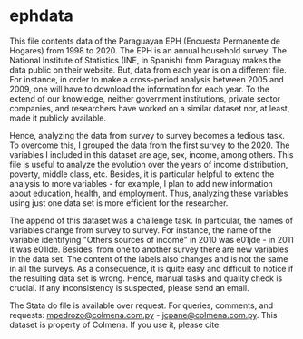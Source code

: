 # ephdata
This file contents data  of the Paraguayan EPH (Encuesta Permanente de Hogares) from 1998 to 2020. 
The EPH is an annual household survey. The National Institute of Statistics (INE, in Spanish) from Paraguay makes the data public on their website. 
But, data from each year is on a different file. 
For instance, in order to make a cross-period analysis between 2005 and 2009, one will have to download the information for each year. To the extend of our knowledge, neither government institutions, private sector companies, and researchers have worked on a similar dataset nor, at least, made it publicly available.

Hence, analyzing the data from survey to survey becomes a tedious task. To overcome this, I grouped the data from the first survey to the 2020. 
The variables I included in this dataset are age, sex, income, among others. This file is useful to analyze the evolution over the years of income distribution, poverty, middle class, etc. 
Besides, it is particular helpful to extend the analysis to more variables - for example, I plan to add new information about education, health, and employment. 
Thus, analyzing these variables using just one data set is more efficient for the researcher.

The append of this dataset was a challenge task. In particular, the names of variables change from survey to survey. For instance, the name of the variable identifying "Others sources of income" in 2010 was e01jde - in 2011 it was e01lde.
Besides, from one to another survey there are new variables in the data set.
The content of the labels also changes and is not the same in all the surveys.
As a consequence, it is quite easy and difficult to notice if the resulting data set is wrong.
Hence, manual tasks and quality check is crucial.
If any inconsistency is suspected, please send an email.

The Stata do file is available over request. 
For queries, comments, and requests: mpedrozo@colmena.com.py - jcpane@colmena.com.py.
This dataset is property <!-- is this the right definition. Like, property is ok to say? --> 
of Colmena. If you use it, please cite.
